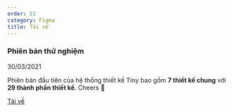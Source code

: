 ```yaml
---
order: 51
category: Figma
title: Tải về
---
```


### Phiên bản thử nghiệm
30/03/2021

Phiên bản đầu tiên của hệ thống thiết kế Tiny bao gồm **7 thiết kế chung** với **29 thành phần thiết kế**.
Cheers 🎉

[Tải về](https://www.dropbox.com/s/0efbwfr5vfa7gel/Tiny%20v1%20Beta.fig?dl=1)